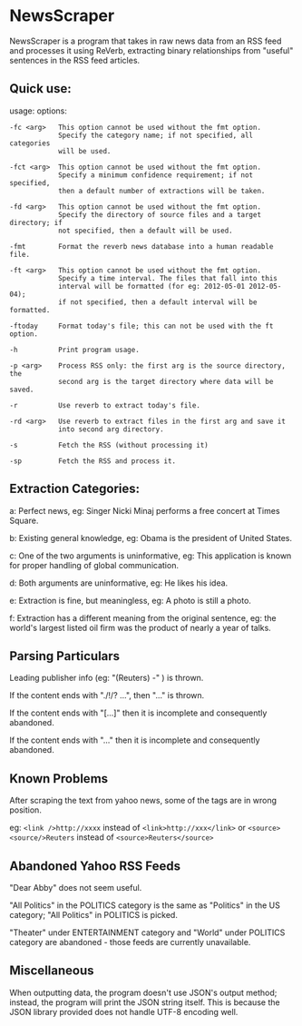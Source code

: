 # NewsScraper

NewsScraper is a program that takes in raw news data from an RSS feed and
processes it using ReVerb, extracting binary relationships from "useful" 
sentences in the RSS feed articles. 


## Quick use:

usage: options:

    -fc <arg>   This option cannot be used without the fmt option.
                Specify the category name; if not specified, all categories
                will be used.

    -fct <arg>  This option cannot be used without the fmt option.
                Specify a minimum confidence requirement; if not specified,
                then a default number of extractions will be taken.

    -fd <arg>   This option cannot be used without the fmt option.
                Specify the directory of source files and a target directory; if
                not specified, then a default will be used.

    -fmt        Format the reverb news database into a human readable file.

    -ft <arg>   This option cannot be used without the fmt option.
                Specify a time interval. The files that fall into this
                interval will be formatted (for eg: 2012-05-01 2012-05-04); 
                if not specified, then a default interval will be formatted.

    -ftoday     Format today's file; this can not be used with the ft option.

    -h          Print program usage.

    -p <arg>    Process RSS only: the first arg is the source directory, the
                second arg is the target directory where data will be saved.

    -r          Use reverb to extract today's file.

    -rd <arg>   Use reverb to extract files in the first arg and save it
                into second arg directory.

    -s          Fetch the RSS (without processing it)

    -sp         Fetch the RSS and process it.


## Extraction Categories:

a: Perfect news, eg: Singer Nicki Minaj performs a free concert at  Times Square.

b: Existing general knowledge, eg: Obama is the president of United States.

c: One of the two arguments is uninformative, eg: This application is known for proper handling of global communication.

d: Both arguments are uninformative, eg: He likes his idea.

e: Extraction is fine, but meaningless, eg: A photo is still a photo.

f: Extraction has a different meaning from the original sentence, eg: the world's largest listed oil firm was the product of nearly a year of talks.


## Parsing Particulars

Leading publisher info (eg: "(Reuters) -" ) is thrown.

If the content ends with "./!/? ...", then "..." is thrown.

If the content ends with "[...]" then it is incomplete and consequently abandoned.

If the content ends with "..." then it is incomplete and consequently abandoned.


## Known Problems

After scraping the text from yahoo news, some of the tags are in wrong position.

eg: `<link />http://xxxx` instead of `<link>http://xxx</link>` 
or
`<source><source/>Reuters` instead of `<source>Reuters</source>`


## Abandoned Yahoo RSS Feeds

"Dear Abby" does not seem useful.

"All Politics" in the POLITICS category is the same as 
"Politics" in the US category; "All Politics" in POLITICS is picked.

"Theater" under ENTERTAINMENT category and "World" under POLITICS 
category are abandoned - those feeds are currently unavailable.


## Miscellaneous

When outputting data, the program doesn't use JSON's output method;
instead, the program will print the JSON string itself. This is because
the JSON library provided does not handle UTF-8 encoding well.
